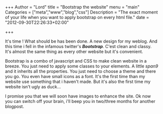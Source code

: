 +++
Author = "Lord"
title = "Bootstrap the website"
menu = "main"
Categories = ["meta","www","blog","css"]
Description = "The exact moment of your life when you want to apply bootstrap on every html file."
date = "2012-09-30T22:26:33+02:00"

+++

It's time ! What should be has been done. A new design for my weblog. And this time i fell in the infamous twitter's ***Bootstrap***. C'est clean and classy. It's almost the same thing as every other website but it's convenient.

Bootstrap is a combo of javascript and CSS to make clean website in a breeze. You just need to apply some classes to your elements. A little *span9* and it inherits all the properties. You just need to choose a theme and there you go. You even have small icons as a font. It's the first time than my website use something that i haven't made. But it's also the first time my website isn't ugly as duck…

I promise you that we will soon have images to enhance the site. Ok now you can switch off your brain, i'll beep you in two/three months for another blogpost.
